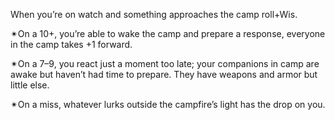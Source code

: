 When you’re on watch and something approaches the camp roll+Wis. 

✴On a 10+, you’re able to wake the camp and prepare a response, everyone in the camp takes +1 forward. 

✴On a 7–9, you react just a moment too late; your companions in camp are awake but haven’t had time to prepare. They have weapons and armor but little else. 

✴On a miss, whatever lurks outside the campfire’s light has the drop on you.